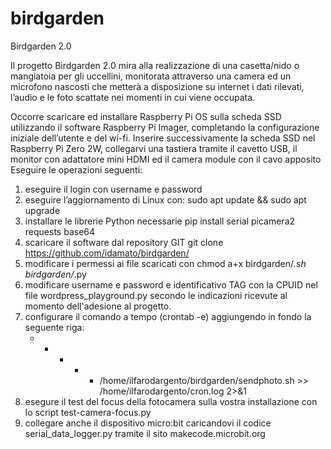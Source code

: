 # birdgarden
Birdgarden 2.0

Il progetto Birdgarden 2.0 mira alla realizzazione di una casetta/nido o mangiatoia per gli uccellini, monitorata attraverso una camera ed un microfono nascosti che metterà a disposizione su internet i dati rilevati, l’audio e le foto scattate nei momenti in cui viene occupata.

Occorre scaricare ed installare Raspberry Pi OS sulla scheda SSD utilizzando il software Raspberry Pi Imager, completando la configurazione iniziale dell’utente e del wi-fi.
Inserire successivamente la scheda SSD nel Raspberry Pi Zero 2W, collegarvi una tastiera tramite il cavetto USB, il monitor con adattatore mini HDMI ed il camera module con il cavo apposito
Eseguire le operazioni seguenti:

1. eseguire il login con username e password
2. eseguire l’aggiornamento di Linux con:
          sudo apt update && sudo apt upgrade
3. installare le librerie Python necessarie
           pip install serial picamera2 requests base64
4. scaricare il software dal repository GIT
           git clone https://github.com/idamato/birdgarden/
5. modificare i permessi ai file scaricati con chmod a+x birdgarden/*.sh birdgarden/*.py
6. modificare username e password e identificativo TAG con la CPUID nel file wordpress_playground.py secondo le indicazioni ricevute al momento dell'adesione al progetto.
7. configurare il comando a tempo (crontab -e) aggiungendo in fondo la seguente riga:
   * * * * * /home/ilfarodargento/birdgarden/sendphoto.sh >> /home/ilfarodargento/cron.log 2>&1
9. esegure il test del focus della fotocamera sulla vostra installazione con lo script test-camera-focus.py
10. collegare anche il dispositivo micro:bit caricandovi il codice serial_data_logger.py tramite il sito makecode.microbit.org





           
